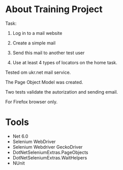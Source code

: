 # About Training Project

Task:

1) Log in to a mail website

2) Create a simple mail

3) Send this mail to another test user

4) Use at least 4 types of locators on the home task.

Tested om ukr.net mail service.

The Page Object Model was created.

Two tests validate the autorization and sending email.

For Firefox browser only.

# Tools

- Net 6.0
- Selenium WebDriver
- Selenium Webdriver GeckoDriver
- DotNetSeleniumExtras.PageObjects
- DotNetSeleniumExtras.WaitHelpers
- NUnit

